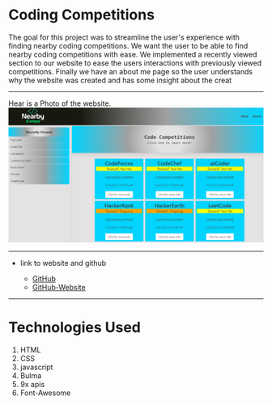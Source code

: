 # Coding Competitions 
The goal for this project was to streamline the user's experience with finding nearby coding competitions. We want the user to be able to find nearby coding competitions with ease. We implemented a recently viewed section to our website to ease the users interactions with previously viewed competitions. Finally we have an about me page so the user understands why the website was created and has some insight about the creat
*** 
Hear is a Photo of the website.
![title of photo](./assets/images/Screenshot%202023-07-19%20201624.png)
***
* link to website and github

    * [GitHub](https://github.com/GaryCutler/Coding-Competitions-)
    * [GitHub-Website](https://garycutler.github.io/Coding-Competitions-/)
***
# Technologies Used
1. HTML
2. CSS
3. javascript
4. Bulma 
5. 9x apis 
6. Font-Awesome 
     
